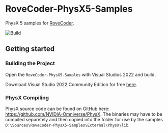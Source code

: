 # RoveCoder-PhysX5-Samples

PhysX 5 samples for [RoveCoder](https://www.rovecoder.net/).

![Build](https://github.com/Callum5042/RoveCoder-PhysX5-Samples/actions/workflows/msbuild.yml/badge.svg)

## Getting started

### Building the Project

Open the `RoveCoder-PhysX5-Samples` with Visual Studios 2022 and build.

Download Visual Studio 2022 Community Edition for free [here](https://visualstudio.microsoft.com/vs/).

### PhysX Compiling

PhysX source code can be found on GitHub here: https://github.com/NVIDIA-Omniverse/PhysX. The binaries may have to be compiled separetely and then copied into the folder for use by the samples `D:\Sources\RoveCoder-PhysX5-Samples\External\PhysX\lib`.